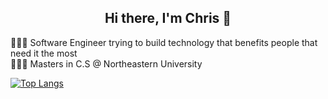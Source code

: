 <div align="center">
    <h2>Hi there, I'm Chris 👋</h1>
</div>

👨🏻‍💻 Software Engineer trying to build technology that benefits people that need it the most <br />
🧑🏻‍🎓 Masters in C.S @ Northeastern University <br />

[![Top Langs](https://github-readme-stats.vercel.app/api/top-langs/?username=Chr0m0some)](https://github.com/anuraghazra/github-readme-stats)

<!--
**Chr0m0some/Chr0m0some** is a ✨ _special_ ✨ repository because its `README.md` (this file) appears on your GitHub profile.

Here are some ideas to get you started:

- 🔭 I’m currently working on ...
- 🌱 I’m currently learning ...
- 👯 I’m looking to collaborate on ...
- 🤔 I’m looking for help with ...
- 💬 Ask me about ...
- 📫 How to reach me: ...
- 😄 Pronouns: ...
- ⚡ Fun fact: ...
-->
